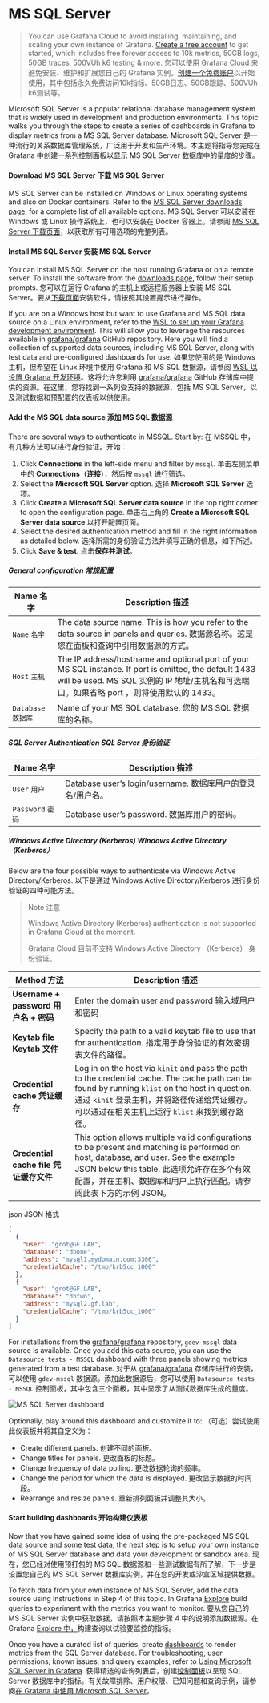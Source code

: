 # MS SQL Server

> You can use Grafana Cloud to avoid installing, maintaining, and scaling your own instance of Grafana. [Create a free account](https://grafana.com/auth/sign-up/create-user?pg=docs-grafana-latest-getting-started-get-started-grafana-ms-sql-server) to get started, which includes free forever access to 10k metrics, 50GB logs, 50GB traces, 500VUh k6 testing & more.
> 您可以使用 Grafana Cloud 来避免安装、维护和扩展您自己的 Grafana 实例。[创建一个免费账户](https://grafana.com/auth/sign-up/create-user?pg=docs-grafana-latest-getting-started-get-started-grafana-ms-sql-server)以开始使用，其中包括永久免费访问10k指标、50GB日志、50GB跟踪、500VUh k6测试等。

Microsoft SQL Server is a popular relational database management system that is  widely used in development and production environments. This topic walks you through the steps to create a series of dashboards in Grafana to  display metrics from a MS SQL Server database.
Microsoft SQL Server 是一种流行的关系数据库管理系统，广泛用于开发和生产环境。本主题将指导您完成在 Grafana 中创建一系列控制面板以显示 MS SQL Server 数据库中的量度的步骤。

#### Download MS SQL Server 下载 MS SQL Server

MS SQL Server can be installed on Windows or Linux operating systems and also on Docker containers. Refer to the [MS SQL Server downloads page](https://www.microsoft.com/en-us/sql-server/sql-server-downloads), for a complete list of all available options.
MS SQL Server 可以安装在 Windows 或 Linux 操作系统上，也可以安装在 Docker 容器上。请参阅 [MS SQL Server 下载页面](https://www.microsoft.com/en-us/sql-server/sql-server-downloads)，以获取所有可用选项的完整列表。

#### Install MS SQL Server 安装 MS SQL Server

You can install MS SQL Server on the host running Grafana or on a remote server. To install the software from the [downloads page](https://www.microsoft.com/en-us/sql-server/sql-server-downloads), follow their setup prompts.
您可以在运行 Grafana 的主机上或远程服务器上安装 MS SQL Server。要从[下载页面](https://www.microsoft.com/en-us/sql-server/sql-server-downloads)安装软件，请按照其设置提示进行操作。

If you are on a Windows host but want to use Grafana and MS SQL data source on a Linux environment, refer to the [WSL to set up your Grafana development environment](https://grafana.com/blog/2021/03/03/.how-to-set-up-a-grafana-development-environment-on-a-windows-pc-using-wsl). This will allow you to leverage the resources available in [grafana/grafana](https://github.com/grafana/grafana) GitHub repository. Here you will find a collection of supported data  sources, including MS SQL Server, along with test data and  pre-configured dashboards for use.
如果您使用的是 Windows 主机，但希望在 Linux 环境中使用 Grafana 和 MS SQL 数据源，请参阅 [WSL 以设置 Grafana 开发环境](https://grafana.com/blog/2021/03/03/.how-to-set-up-a-grafana-development-environment-on-a-windows-pc-using-wsl)。这将允许您利用 [grafana/grafana](https://github.com/grafana/grafana) GitHub 存储库中提供的资源。在这里，您将找到一系列受支持的数据源，包括 MS SQL Server，以及测试数据和预配置的仪表板以供使用。

#### Add the MS SQL data source 添加 MS SQL 数据源

There are several ways to authenticate in MSSQL. Start by:
在 MSSQL 中，有几种方法可以进行身份验证。开始：

1. Click **Connections** in the left-side menu and filter by `mssql`.
   单击左侧菜单中的 **Connections（连接**），然后按 `mssql` 进行筛选。
2. Select the **Microsoft SQL Server** option.
   选择 **Microsoft SQL Server** 选项。
3. Click **Create a Microsoft SQL Server data source** in the top right corner to open the configuration page.
   单击右上角的 **Create a Microsoft SQL Server data source** 以打开配置页面。
4. Select the desired authentication method and fill in the right information as detailed below.
   选择所需的身份验证方法并填写正确的信息，如下所述。
5. Click **Save & test**.
   点击**保存并测试**。

##### General configuration 常规配置

| Name 名字           | Description 描述                                             |
| ------------------- | ------------------------------------------------------------ |
| `Name` `名字`       | The data source name. This is how you refer to the data source in panels and queries. 数据源名称。这是您在面板和查询中引用数据源的方式。 |
| `Host` `主机`       | The IP address/hostname and optional port of your MS SQL instance. If port is omitted, the default 1433 will be used. MS SQL 实例的 IP 地址/主机名和可选端口。如果省略 port ，则将使用默认的 1433。 |
| `Database` `数据库` | Name of your MS SQL database. 您的 MS SQL 数据库的名称。     |

##### SQL Server Authentication SQL Server 身份验证

| Name 名字         | Description 描述                                            |
| ----------------- | ----------------------------------------------------------- |
| `User` `用户`     | Database user’s login/username. 数据库用户的登录名/用户名。 |
| `Password` `密码` | Database user’s password. 数据库用户的密码。                |

##### Windows Active Directory (Kerberos) Windows Active Directory （Kerberos）

Below are the four possible ways to authenticate via Windows Active Directory/Kerberos.
以下是通过 Windows Active Directory/Kerberos 进行身份验证的四种可能方法。

> Note 注意
>
> Windows Active Directory (Kerberos) authentication is not supported in Grafana Cloud at the moment.
>
> 
> Grafana Cloud 目前不支持 Windows Active Directory （Kerberos） 身份验证。

| Method 方法                            | Description 描述                                             |
| -------------------------------------- | ------------------------------------------------------------ |
| **Username + password 用户名 + 密码**  | Enter the domain user and password 输入域用户和密码          |
| **Keytab file Keytab 文件**            | Specify the path to a valid keytab file to use that for authentication. 指定用于身份验证的有效密钥表文件的路径。 |
| **Credential cache 凭证缓存**          | Log in on the host via `kinit` and pass the path to the credential cache. The cache path can be found by running `klist` on the host in question. 通过 `kinit` 登录主机，并将路径传递给凭证缓存。可以通过在相关主机上运行 `klist` 来找到缓存路径。 |
| **Credential cache file 凭证缓存文件** | This option allows multiple valid configurations to be present and matching  is performed on host, database, and user. See the example JSON below  this table. 此选项允许存在多个有效配置，并在主机、数据库和用户上执行匹配。请参阅此表下方的示例 JSON。 |

json JSON 格式

```json
[
  {
    "user": "grot@GF.LAB",
    "database": "dbone",
    "address": "mysql1.mydomain.com:3306",
    "credentialCache": "/tmp/krb5cc_1000"
  },
  {
    "user": "grot@GF.LAB",
    "database": "dbtwo",
    "address": "mysql2.gf.lab",
    "credentialCache": "/tmp/krb5cc_1000"
  }
]
```

For installations from the [grafana/grafana](https://github.com/grafana/grafana/tree/main) repository, `gdev-mssql` data source is available. Once you add this data source, you can use the `Datasource tests - MSSQL` dashboard with three panels showing metrics generated from a test database.
对于从 [grafana/grafana](https://github.com/grafana/grafana/tree/main) 存储库进行的安装，可以使用 `gdev-mssql` 数据源。添加此数据源后，您可以使用 `Datasource tests - MSSQL` 控制面板，其中包含三个面板，其中显示了从测试数据库生成的量度。

![MS SQL Server dashboard](https://grafana.com/static/img/docs/getting-started/gdev-sql-dashboard.png)

Optionally, play around this dashboard and customize it to:
（可选）尝试使用此仪表板并将其自定义为：

- Create different panels. 创建不同的面板。
- Change titles for panels.
  更改面板的标题。
- Change frequency of data polling.
  更改数据轮询的频率。
- Change the period for which the data is displayed.
  更改显示数据的时间段。
- Rearrange and resize panels.
  重新排列面板并调整其大小。

#### Start building dashboards 开始构建仪表板

Now that you have gained some idea of using the pre-packaged MS SQL data  source and some test data, the next step is to setup your own instance  of MS SQL Server database and data your development or sandbox area.
现在，您已经对使用预打包的 MS SQL 数据源和一些测试数据有所了解，下一步是设置您自己的 MS SQL Server 数据库实例，并在您的开发或沙盒区域提供数据。

To fetch data from your own instance of MS SQL Server, add the data source using instructions in Step 4 of this topic. In Grafana [Explore](https://grafana.com/docs/grafana/latest/explore/) build queries to experiment with the metrics you want to monitor.
要从您自己的 MS SQL Server 实例中获取数据，请按照本主题步骤 4 中的说明添加数据源。在 Grafana [Explore 中，](https://grafana.com/docs/grafana/latest/explore/)构建查询以试验要监控的指标。

Once you have a curated list of queries, create [dashboards](https://grafana.com/docs/grafana/latest/dashboards/) to render metrics from the SQL Server database. For troubleshooting,  user permissions, known issues, and query examples, refer to [Using Microsoft SQL Server in Grafana](https://grafana.com/docs/grafana/latest/datasources/mssql/).
获得精选的查询列表后，创建[控制面板](https://grafana.com/docs/grafana/latest/dashboards/)以呈现 SQL Server 数据库中的指标。有关故障排除、用户权限、已知问题和查询示例，请参阅[在 Grafana 中使用 Microsoft SQL Server](https://grafana.com/docs/grafana/latest/datasources/mssql/)。